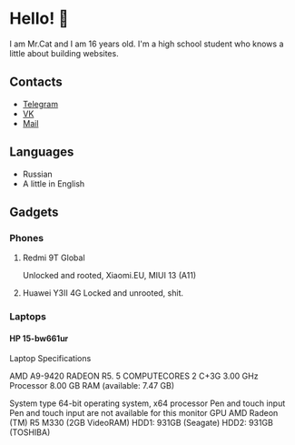 # Hello! 👋

I am Mr.Cat and I am 16 years old. I'm a high school student who knows a little about building websites. 


## Contacts

- [Telegram](https://t.me/JuiceLemon9T)
- [VK](https://vk.com/danya_stepanov2022)
- [Mail](mailto:danya_danilov1@vk.com)

## Languages

- Russian
- A little in English

## Gadgets

### Phones

1. Redmi 9T Global

   Unlocked and rooted, Xiaomi.EU, MIUI 13 (A11)

2. Huawei Y3II 4G 
   Locked and unrooted, shit. 

### Laptops

#### HP 15-bw661ur

Laptop Specifications

  AMD A9-9420 RADEON R5. 5 COMPUTECORES 2 C+3G 3.00 GHz Processor
8.00 GB RAM (available: 7.47 GB)

System type 64-bit operating system, x64 processor
Pen and touch input Pen and touch input are not available for this monitor
GPU AMD Radeon (TM) R5 M330 (2GB VideoRAM)
HDD1: 931GB (Seagate)
HDD2: 931GB (TOSHIBA)
